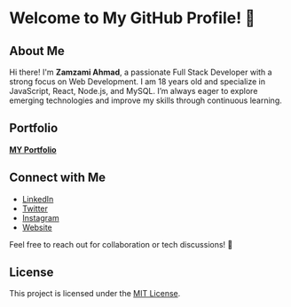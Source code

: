 # Welcome to My GitHub Profile! 👋

## About Me
Hi there! I'm **Zamzami Ahmad**, a passionate Full Stack Developer with a strong focus on Web Development. I am 18 years old and specialize in JavaScript, React, Node.js, and MySQL. I’m always eager to explore emerging technologies and improve my skills through continuous learning.

## Portfolio
[**MY Portfolio**](https://github.com/ZetSphere/zet-ai-v2.0)

## Connect with Me
- [LinkedIn](link-to-linkedin)  
- [Twitter](link-to-twitter)  
- [Instagram](link-to-website)  
- [Website](link-to-website)

Feel free to reach out for collaboration or tech discussions! 🤝

## License
This project is licensed under the [MIT License](link-to-license).
